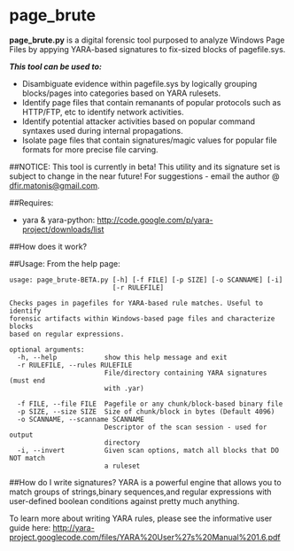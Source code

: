 page_brute
==========

**page_brute.py** is a digital forensic tool purposed to analyze Windows Page Files by appying YARA-based signatures to fix-sized blocks of pagefile.sys. 

***This tool can be used to:***
 * Disambiguate evidence within pagefile.sys by logically grouping blocks/pages into categories based on YARA rulesets.
 * Identify page files that contain remanants of popular protocols such as HTTP/FTP, etc to identify network activities.
 * Identify potential attacker activities based on popular command syntaxes used during internal propagations.
 * Isolate page files that contain signatures/magic values for popular file formats for more precise file carving.

##NOTICE:
This tool is currently in beta! This utility and its signature set is subject to change in the near future! For suggestions - email the author @ dfir.matonis@gmail.com.

##Requires:
 * yara & yara-python: http://code.google.com/p/yara-project/downloads/list

##How does it work?


##Usage:
From the help page:
```
usage: page_brute-BETA.py [-h] [-f FILE] [-p SIZE] [-o SCANNAME] [-i]
                          [-r RULEFILE]

Checks pages in pagefiles for YARA-based rule matches. Useful to identify
forensic artifacts within Windows-based page files and characterize blocks
based on regular expressions.

optional arguments:
  -h, --help            show this help message and exit
  -r RULEFILE, --rules RULEFILE
                        File/directory containing YARA signatures (must end
                        with .yar)

  -f FILE, --file FILE  Pagefile or any chunk/block-based binary file
  -p SIZE, --size SIZE  Size of chunk/block in bytes (Default 4096)
  -o SCANNAME, --scanname SCANNAME
                        Descriptor of the scan session - used for output
                        directory
  -i, --invert          Given scan options, match all blocks that DO NOT match
                        a ruleset
```
##How do I write signatures?
YARA is a powerful engine that allows you to match groups of strings,binary sequences,and regular expressions with user-defined boolean conditions against pretty much anything.

To learn more about writing YARA rules, please see the informative user guide here: http://yara-project.googlecode.com/files/YARA%20User%27s%20Manual%201.6.pdf
